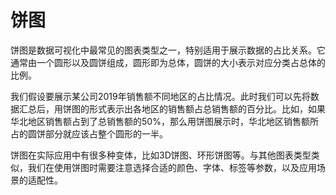 # 饼图
饼图是数据可视化中最常见的图表类型之一，特别适用于展示数据的占比关系。它通常由一个圆形以及圆饼组成，圆形即为总体，圆饼的大小表示对应分类占总体的比例。

我们假设要展示某公司2019年销售额不同地区的占比情况。此时我们可以先将数据汇总后，用饼图的形式表示出各地区的销售额占总销售额的百分比。比如，如果华北地区销售额占到了总销售额的50%，那么用饼图展示时，华北地区销售额所占的圆饼部分就应该占整个圆形的一半。

饼图在实际应用中有很多种变体，比如3D饼图、环形饼图等。与其他图表类型类似，我们在使用饼图时需要注意选择合适的颜色、字体、标签等参数，以及应用场景的适配性。